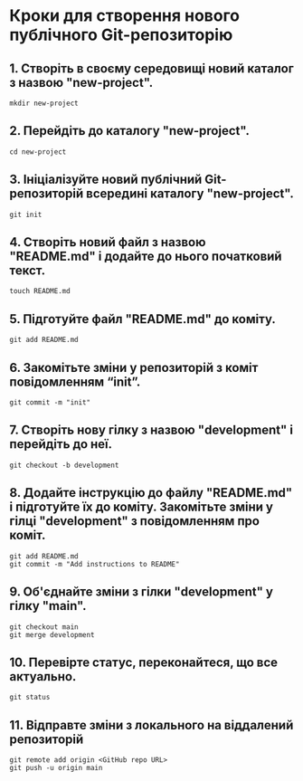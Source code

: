 # Кроки для створення нового публічного Git-репозиторію

## 1. Створіть в своєму середовищі новий каталог з назвою "new-project".
    mkdir new-project
## 2. Перейдіть до каталогу "new-project".
    cd new-project
## 3. Ініціалізуйте новий публічний Git-репозиторій всередині каталогу "new-project".
    git init
## 4. Створіть новий файл з назвою "README.md" і додайте до нього початковий текст.
    touch README.md
## 5. Підготуйте файл "README.md" до коміту.
    git add README.md
## 6. Закомітьте зміни у репозиторій з коміт повідомленням “init”.
    git commit -m "init"
## 7. Створіть нову гілку з назвою "development" і перейдіть до неї.
    git checkout -b development
## 8. Додайте інструкцію до файлу "README.md" і підготуйте їх до коміту. Закомітьте зміни у гілці "development" з повідомленням про коміт.
    git add README.md
    git commit -m "Add instructions to README"
## 9. Об'єднайте зміни з гілки "development" у гілку "main".
    git checkout main
    git merge development
## 10. Перевірте статус, переконайтеся, що все актуально.
    git status
## 11. Відправте зміни з локального на віддалений репозиторій
    git remote add origin <GitHub repo URL>
    git push -u origin main

